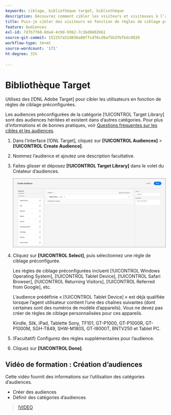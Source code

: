 ```yaml
---
keywords: ciblage, bibliothèque target, bibliothèque
description: Découvrez comment cibler les visiteurs et visiteuses à l’aide d’audiences héritées préconfigurées.
title: Puis-je cibler des visiteurs en fonction de règles de ciblage préconfigurées ?
feature: Audiences
exl-id: 7d7b7768-8da4-4c0d-9362-7c1bd6602b61
source-git-commit: 152257a52d836a88ffcd76cd9af5b3fbfbdc0839
workflow-type: tm+mt
source-wordcount: '171'
ht-degree: 31%

---
```


# Bibliothèque Target

Utilisez des [!DNL Adobe Target] pour cibler les utilisateurs en fonction de règles de ciblage préconfigurées.

Les audiences préconfigurées de la catégorie [!UICONTROL Target Library] sont des audiences héritées et existent dans d’autres catégories. Pour plus d’informations et de bonnes pratiques, voir [Questions fréquentes sur les cibles et les audiences](/help/main/c-target/c-troubleshooting-targets-and-audiences/troubleshooting-targets-and-audiences.md#concept_C4EE4B8F4840430CBD798D579A8F208D).

1. Dans l’interface [!DNL Target], cliquez sur **[!UICONTROL Audiences]** > **[!UICONTROL Create Audience]**.
1. Nommez l’audience et ajoutez une description facultative.
1. Faites glisser et déposez **[!UICONTROL Target Library]** dans le volet du Créateur d’audiences.

   ![Bibliothèque Target](assets/target_library.png)

1. Cliquez sur **[!UICONTROL Select]**, puis sélectionnez une règle de ciblage préconfigurée.

   Les règles de ciblage préconfigurées incluent [!UICONTROL Windows Operating System], [!UICONTROL Tablet Device], [!UICONTROL Safari Browser], [!UICONTROL Returning Visitors], [!UICONTROL Referred from Google], etc.

   L’audience prédéfinie « [!UICONTROL Tablet Device] » est déjà qualifiée lorsque l’agent utilisateur contient l’une des chaînes suivantes (dont certaines sont des numéros de modèle d’appareils). Vous ne devez pas créer de règles de ciblage personnalisées pour ces appareils.

   Kindle, Silk, iPad, Tablette Sony, TF101, GT-P1000, GT-P1000R, GT-P1000M, SGH-T849, SHW-M180S, GT-I9000T, BNTV250 et Tablet PC.

1. (Facultatif) Configurez des règles supplémentaires pour l’audience.
1. Cliquez sur **[!UICONTROL Done]**.

## Vidéo de formation : Création d’audiences

Cette vidéo fournit des informations sur l’utilisation des catégories d’audiences.

* Créer des audiences
* Définir des catégories d’audiences

>[!VIDEO](https://video.tv.adobe.com/v/17392)
